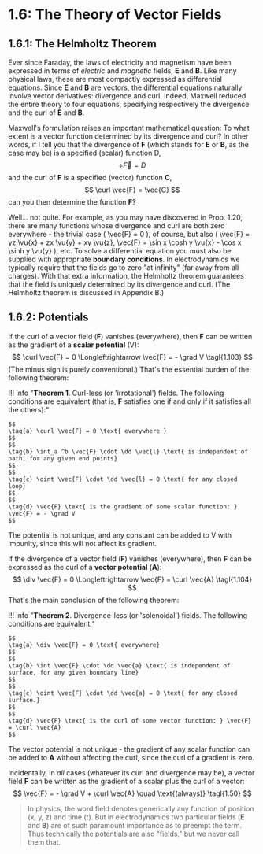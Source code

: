 # 1.6: The Theory of Vector Fields

## 1.6.1: The Helmholtz Theorem

Ever since Faraday, the laws of electricity and magnetism have been expressed in terms of _electric_ and _magnetic_ fields, __E__ and __B__. Like many physical laws, these are most compactly expressed as differential equations. Since __E__ and __B__ are vectors, the differential equations naturally involve vector derivatives: divergence and curl. Indeed, Maxwell reduced the entire theory to four equations, specifying respectively the divergence and the curl of __E__ and __B__.

Maxwell's formulation raises an important mathematical question: To what extent is a vector function determined by its divergence and curl? In other words, if I tell you that the divergence of __F__ (which stands for __E__ or __B__, as the case may be) is a specified (scalar) function D,
$$
\div \vec{F} = D
$$
and the curl of __F__ is a specified (vector) function __C__,
$$
\curl \vec{F} = \vec{C}
$$
can you then determine the function __F__?

Well... not quite. For example, as you may have discovered in Prob. 1.20, there are many functions whose divergence and curl are both zero everywhere - the trivial case \( \vec{F} = 0 \), of course, but also \( \vec{F} = yz \vu{x} + zx \vu{y} + xy \vu{z}, \vec{F} = \sin x \cosh y \vu{x} - \cos x \sinh y \vu{y} \), etc. To solve a differential equation you must also be supplied with appropriate __boundary conditions__. In electrodynamics we typically require that the fields go to zero "at infinity" (far away from all charges). With that extra information, the Helmholtz theorem guarantees that the field is uniquely determined by its divergence and curl. (The Helmholtz theorem is discussed in Appendix B.)

## 1.6.2: Potentials

If the curl of a vector field (__F__) vanishes (everywhere), then __F__ can be written as the gradient of a __scalar potential__ (V):
$$
\curl \vec{F} = 0 \Longleftrightarrow \vec{F} = - \grad V \tagl{1.103}
$$
(The minus sign is purely conventional.) That's the essential burden of the following theorem:

!!! info "__Theorem 1__. Curl-less (or 'irrotational') fields. The following conditions are equivalent (that is, __F__ satisfies one if and only if it satisfies all the others):"

    $$
    \tag{a} \curl \vec{F} = 0 \text{ everywhere }
    $$
    $$
    \tag{b} \int_a ^b \vec{F} \cdot \dd \vec{l} \text{ is independent of path, for any given end points}
    $$
    $$
    \tag{c} \oint \vec{F} \cdot \dd \vec{l} = 0 \text{ for any closed loop}
    $$
    $$
    \tag{d} \vec{F} \text{ is the gradient of some scalar function: } \vec{F} = - \grad V
    $$

The potential is not unique, and any constant can be added to V with impunity, since this will not affect its gradient. 

If the divergence of a vector field (__F__) vanishes (everywhere), then __F__ can be expressed as the curl of a __vector potential__ (__A__):
$$
\div \vec{F} = 0 \Longleftrightarrow \vec{F} = \curl \vec{A} \tagl{1.104}
$$
That's the main conclusion of the following theorem:

!!! info "__Theorem 2__. Divergence-less (or 'solenoidal') fields. The following conditions are equivalent:"

    $$
    \tag{a} \div \vec{F} = 0 \text{ everywhere}
    $$
    $$
    \tag{b} \int \vec{F} \cdot \dd \vec{a} \text{ is independent of surface, for any given boundary line}
    $$
    $$
    \tag{c} \oint \vec{F} \cdot \dd \vec{a} = 0 \text{ for any closed surface.}
    $$
    $$
    \tag{d} \vec{F} \text{ is the curl of some vector function: } \vec{F} = \curl \vec{A}
    $$

The vector potential is not unique - the gradient of any scalar function can be added to __A__ without affecting the curl, since the curl of a gradient is zero.

Incidentally, in _all_ cases (whatever its curl and divergence may be), a vector field __F__ can be written as the gradient of a scalar plus the curl of a vector:
$$
\vec{F} = - \grad V + \curl \vec{A} \quad \text{(always)} \tagl{1.50}
$$

> In physics, the word field denotes generically any function of position (x, y, z) and time (t). But in electrodynamics two particular fields (__E__ and __B__) are of such paramount importance as to preempt the term. Thus technically the potentials are also "fields," but we never call them that.